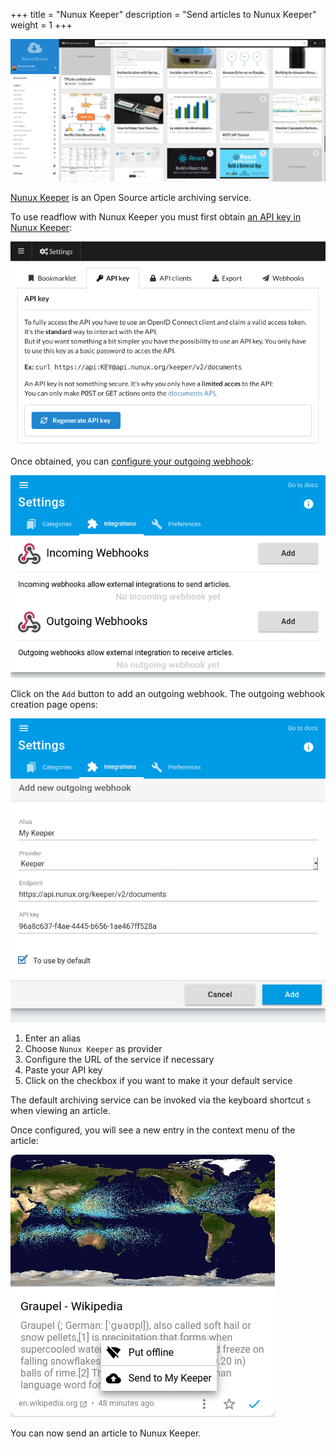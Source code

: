 +++
title = "Nunux Keeper"
description = "Send articles to Nunux Keeper"
weight = 1
+++

![](images/nunux-keeper.png)

[Nunux Keeper](https://keeper.nunux.org) is an Open Source article archiving service.

To use readflow with Nunux Keeper you must first obtain [an API key in Nunux Keeper](https://app.nunux.org/keeper/settings/api-key):

![](images/nunux-keeper-key.png)

Once obtained, you can [configure your outgoing webhook](https://readflow.app/settings/integrations):

![](../../incoming-webhook/integrations.png)

Click on the `Add` button to add an outgoing webhook.
The outgoing webhook creation page opens:

![](images/add-outgoing-webhook.png)

1. Enter an alias
1. Choose `Nunux Keeper` as provider
1. Configure the URL of the service if necessary
1. Paste your API key
1. Click on the checkbox if you want to make it your default service

The default archiving service can be invoked via the keyboard shortcut `s` when viewing an article.

Once configured, you will see a new entry in the context menu of the article:

![](images/send-to-keeper.png)

You can now send an article to Nunux Keeper.
